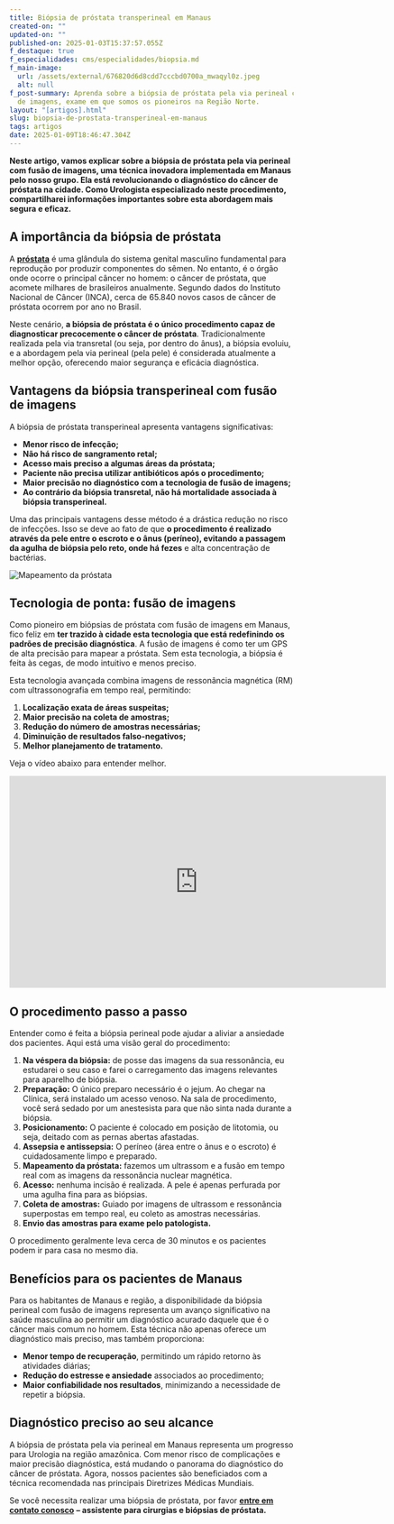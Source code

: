 ```yaml
---
title: Biópsia de próstata transperineal em Manaus
created-on: ""
updated-on: ""
published-on: 2025-01-03T15:37:57.055Z
f_destaque: true
f_especialidades: cms/especialidades/biopsia.md
f_main-image:
  url: /assets/external/676820d6d8cdd7cccbd0700a_mwaqyl0z.jpeg
  alt: null
f_post-summary: Aprenda sobre a biópsia de próstata pela via perineal com fusão
  de imagens, exame em que somos os pioneiros na Região Norte.
layout: "[artigos].html"
slug: biopsia-de-prostata-transperineal-em-manaus
tags: artigos
date: 2025-01-09T18:46:47.304Z
---
```

**Neste artigo, vamos explicar sobre a biópsia de próstata pela via perineal com fusão de imagens, uma técnica inovadora implementada em Manaus pelo nosso grupo. Ela está revolucionando o diagnóstico do câncer de próstata na cidade. Como Urologista especializado neste procedimento, compartilharei informações importantes sobre esta abordagem mais segura e eficaz.**

## A importância da biópsia de próstata

A **[próstata](https://uroconsult.com.br/prostata/)** é uma glândula do sistema genital masculino fundamental para reprodução por produzir componentes do sêmen. No entanto, é o órgão onde ocorre o principal câncer no homem: o câncer de próstata, que acomete milhares de brasileiros anualmente. Segundo dados do Instituto Nacional de Câncer (INCA), cerca de 65.840 novos casos de câncer de próstata ocorrem por ano no Brasil.

Neste cenário, **a biópsia de próstata é o único procedimento capaz de diagnosticar precocemente o câncer de próstata**. Tradicionalmente realizada pela via transretal (ou seja, por dentro do ânus), a biópsia evoluiu, e a abordagem pela via perineal (pela pele) é considerada atualmente a melhor opção, oferecendo maior segurança e eficácia diagnóstica.

## **Vantagens da biópsia transperineal com fusão de imagens**

A biópsia de próstata transperineal apresenta vantagens significativas:

* **Menor risco de infecção;**
* **Não há risco de sangramento retal;**
* **Acesso mais preciso a algumas áreas da próstata;**
* **Paciente não precisa utilizar antibióticos após o procedimento;**
* **Maior precisão no diagnóstico com a tecnologia de fusão de imagens;**
* **Ao contrário da biópsia transretal, não há mortalidade associada à biópsia transperineal.**

Uma das principais vantagens desse método é a drástica redução no risco de infecções. Isso se deve ao fato de que **o procedimento é realizado através da pele entre o escroto e o ânus (períneo), evitando a passagem da agulha de biópsia pelo reto, onde há fezes** e alta concentração de bactérias.

![Mapeamento da próstata](/assets/external/676820d6d8cdd7cccbd0700c_674e1e102bdeb21099b92317_image25201.png "Mapeamento da próstata")

## **Tecnologia de ponta: fusão de imagens**

Como pioneiro em biópsias de próstata com fusão de imagens em Manaus, fico feliz em **ter trazido à cidade esta tecnologia que está redefinindo os padrões de precisão diagnóstica**. A fusão de imagens é como ter um GPS de alta precisão para mapear a próstata. Sem esta tecnologia, a biópsia é feita às cegas, de modo intuitivo e menos preciso.

Esta tecnologia avançada combina imagens de ressonância magnética (RM) com ultrassonografia em tempo real, permitindo:

1. **Localização exata de áreas suspeitas;**
2. **Maior precisão na coleta de amostras;**
3. **Redução do número de amostras necessárias;**
4. **Diminuição de resultados falso-negativos;**
5. **Melhor planejamento de tratamento.**

Veja o vídeo abaixo para entender melhor.

<iframe width="668" height="376" src="https://www.youtube.com/embed/WHQ7VUIqQzU?list=PL2N9o0WBU1CbmikxiHCPDmwSOgMDwncQ6" title="Demonstração real de uma biópsia de próstata com fusão de imagens" frameborder="0" allow="accelerometer; autoplay; clipboard-write; encrypted-media; gyroscope; picture-in-picture; web-share" referrerpolicy="strict-origin-when-cross-origin" allowfullscreen></iframe>

## **O procedimento passo a passo**

Entender como é feita a biópsia perineal pode ajudar a aliviar a ansiedade dos pacientes. Aqui está uma visão geral do procedimento:

1. **Na véspera da biópsia:** de posse das imagens da sua ressonância, eu estudarei o seu caso e farei o carregamento das imagens relevantes para aparelho de biópsia.
2. **Preparação:** O único preparo necessário é o jejum. Ao chegar na Clínica, será instalado um acesso venoso. Na sala de procedimento, você será sedado por um anestesista para que não sinta nada durante a biópsia.
3. **Posicionamento:** O paciente é colocado em posição de litotomia, ou seja, deitado com as pernas abertas afastadas.
4. **Assepsia e antissepsia:** O períneo (área entre o ânus e o escroto) é cuidadosamente limpo e preparado.
5. **Mapeamento da próstata:** fazemos um ultrassom e a fusão em tempo real com as imagens da ressonância nuclear magnética.
6. **Acesso:** nenhuma incisão é realizada. A pele é apenas perfurada por uma agulha fina para as biópsias.
7. **Coleta de amostras:** Guiado por imagens de ultrassom e ressonância superpostas em tempo real, eu coleto as amostras necessárias.
8. **Envio das amostras para exame pelo patologista.**

O procedimento geralmente leva cerca de 30 minutos e os pacientes podem ir para casa no mesmo dia.

## **Benefícios para os pacientes de Manaus**

Para os habitantes de Manaus e região, a disponibilidade da biópsia perineal com fusão de imagens representa um avanço significativo na saúde masculina ao permitir um diagnóstico acurado daquele que é o câncer mais comum no homem. Esta técnica não apenas oferece um diagnóstico mais preciso, mas também proporciona:

* **Menor tempo de recuperação**, permitindo um rápido retorno às atividades diárias;
* **Redução do estresse e ansiedade** associados ao procedimento;
* **Maior confiabilidade nos resultados**, minimizando a necessidade de repetir a biópsia.

## **Diagnóstico preciso ao seu alcance**

A biópsia de próstata pela via perineal em Manaus representa um progresso para Urologia na região amazônica. Com menor risco de complicações e maior precisão diagnóstica, está mudando o panorama do diagnóstico do câncer de próstata. Agora, nossos pacientes são beneficiados com a técnica recomendada nas principais Diretrizes Médicas Mundiais.

Se você necessita realizar uma biópsia de próstata, por favor **[entre em contato conosco](https://web.whatsapp.com/send/?phone=5592982252490)** **– assistente para cirurgias e biópsias de próstata.**